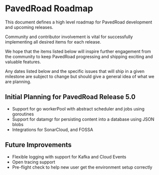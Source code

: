 # PavedRoad Roadmap

This document defines a high level roadmap for PavedRoad development
and upcoming releases.

Community and contributor involvement is vital for successfully implementing
all desired items for each release.

We hope that the items listed below will inspire further engagement from the community
to keep PavedRoad progressing and shipping exciting and valuable features.

Any dates listed below and the specific issues that will ship in a given milestone
are subject to change but should give a general idea of what we are planning.

## Initial Planning for PavedRoad Release 5.0
- Support for go workerPool with abstract scheduler and jobs using goroutines
- Support for datamgr for persisting content into a database using JSON blobs
- Integrations for SonarCloud, and FOSSA

## Future Improvements
- Flexible logging with support for Kafka and Cloud Events
- Open tracing support
- Pre-flight check to help new user get the environment setup correctly

